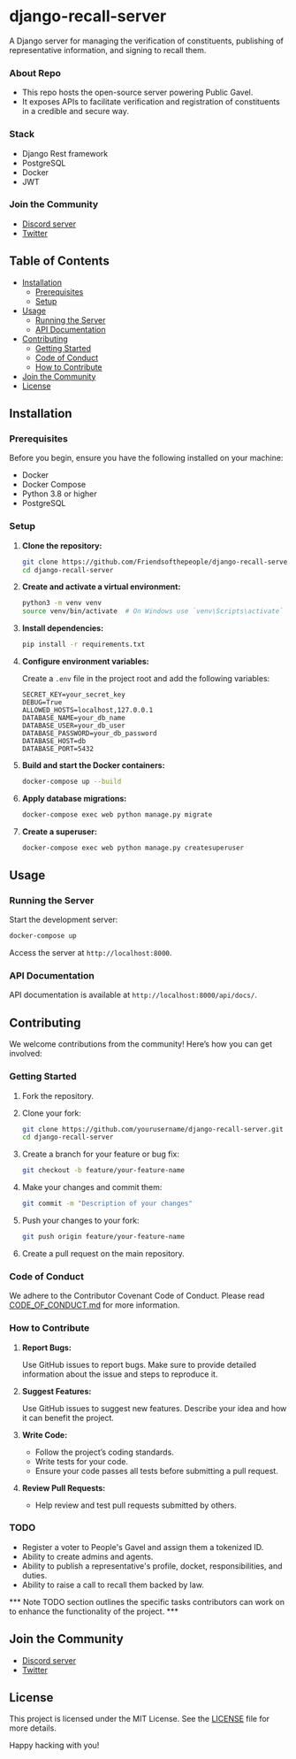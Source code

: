# django-recall-server
A Django server for managing the verification of constituents, publishing of representative information, and signing to recall them. 

### About Repo
- This repo hosts the open-source server powering Public Gavel.
- It exposes APIs to facilitate verification and registration of constituents in a credible and secure way.

### Stack
- Django Rest framework
- PostgreSQL
- Docker
- JWT

### Join the Community
- [Discord server](https://discord.gg/v6TYzfuZc8)
- [Twitter]()

## Table of Contents

- [Installation](#installation)
  - [Prerequisites](#prerequisites)
  - [Setup](#setup)
- [Usage](#usage)
  - [Running the Server](#running-the-server)
  - [API Documentation](#api-documentation)
- [Contributing](#contributing)
  - [Getting Started](#getting-started)
  - [Code of Conduct](#code-of-conduct)
  - [How to Contribute](#how-to-contribute)
- [Join the Community](#join-the-community)
- [License](#license)

## Installation

### Prerequisites

Before you begin, ensure you have the following installed on your machine:

- Docker
- Docker Compose
- Python 3.8 or higher
- PostgreSQL

### Setup

1. **Clone the repository:**

   ```sh
   git clone https://github.com/Friendsofthepeople/django-recall-server.git
   cd django-recall-server
   ```

2. **Create and activate a virtual environment:**

   ```sh
   python3 -m venv venv
   source venv/bin/activate  # On Windows use `venv\Scripts\activate`
   ```

3. **Install dependencies:**

   ```sh
   pip install -r requirements.txt
   ```

4. **Configure environment variables:**

   Create a `.env` file in the project root and add the following variables:

   ```env
   SECRET_KEY=your_secret_key
   DEBUG=True
   ALLOWED_HOSTS=localhost,127.0.0.1
   DATABASE_NAME=your_db_name
   DATABASE_USER=your_db_user
   DATABASE_PASSWORD=your_db_password
   DATABASE_HOST=db
   DATABASE_PORT=5432
   ```

5. **Build and start the Docker containers:**

   ```sh
   docker-compose up --build
   ```

6. **Apply database migrations:**

   ```sh
   docker-compose exec web python manage.py migrate
   ```

7. **Create a superuser:**

   ```sh
   docker-compose exec web python manage.py createsuperuser
   ```

## Usage

### Running the Server

Start the development server:

```sh
docker-compose up
```

Access the server at `http://localhost:8000`.

### API Documentation

API documentation is available at `http://localhost:8000/api/docs/`.

## Contributing

We welcome contributions from the community! Here’s how you can get involved:

### Getting Started

1. Fork the repository.
2. Clone your fork:

   ```sh
   git clone https://github.com/yourusername/django-recall-server.git
   cd django-recall-server
   ```

3. Create a branch for your feature or bug fix:

   ```sh
   git checkout -b feature/your-feature-name
   ```

4. Make your changes and commit them:

   ```sh
   git commit -m "Description of your changes"
   ```

5. Push your changes to your fork:

   ```sh
   git push origin feature/your-feature-name
   ```

6. Create a pull request on the main repository.

### Code of Conduct

We adhere to the Contributor Covenant Code of Conduct. Please read [CODE_OF_CONDUCT.md](CODE_OF_CONDUCT.md) for more information.

### How to Contribute

1. **Report Bugs:**

   Use GitHub issues to report bugs. Make sure to provide detailed information about the issue and steps to reproduce it.

2. **Suggest Features:**

   Use GitHub issues to suggest new features. Describe your idea and how it can benefit the project.

3. **Write Code:**

   - Follow the project’s coding standards.
   - Write tests for your code.
   - Ensure your code passes all tests before submitting a pull request.

4. **Review Pull Requests:**

   - Help review and test pull requests submitted by others.


### TODO

- Register a voter to People's Gavel and assign them a tokenized ID.
- Ability to create admins and agents.
- Ability to publish a representative's profile, docket, responsibilities, and duties.
- Ability to raise a call to recall them backed by law.
  
*** Note TODO section outlines the specific tasks contributors can work on to enhance the functionality of the project. ***



## Join the Community

- [Discord server](https://discord.gg/ZyCfgAQ6)
- [Twitter]()

## License

This project is licensed under the MIT License. See the [LICENSE](LICENSE) file for more details.

Happy hacking with you!
